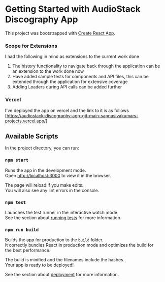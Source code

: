 # Getting Started with AudioStack Discography App

This project was bootstrapped with [Create React App](https://github.com/facebook/create-react-app).

### Scope for Extensions
I had the following in mind as extensions to the current work done
1) The history functionality to navigate back through the application can be an extension to the work done now
2) Have added sample tests for components and API files, this can be extended through the application for extensive coverage
3) Adding Loaders during API calls can be added further

### Vercel 
I've deployed the app on vercel and the link to it is as follows
[https://audiostack-discography-app-git-main-sapnasivakumars-projects.vercel.app/]


## Available Scripts

In the project directory, you can run:

### `npm start`

Runs the app in the development mode.\
Open [http://localhost:3000](http://localhost:3000) to view it in the browser.

The page will reload if you make edits.\
You will also see any lint errors in the console.

### `npm test`

Launches the test runner in the interactive watch mode.\
See the section about [running tests](https://facebook.github.io/create-react-app/docs/running-tests) for more information.

### `npm run build`

Builds the app for production to the `build` folder.\
It correctly bundles React in production mode and optimizes the build for the best performance.

The build is minified and the filenames include the hashes.\
Your app is ready to be deployed!

See the section about [deployment](https://facebook.github.io/create-react-app/docs/deployment) for more information.

